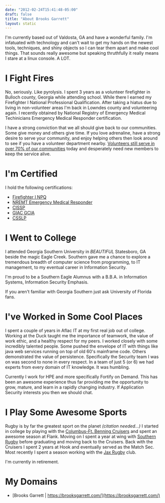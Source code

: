 ```yaml
---
date: "2012-02-24T15:41:48-05:00"
draft: false
title: "About Brooks Garrett"
layout: static
---
```


I'm currently based out of Valdosta, GA and have a wonderful family. I'm infatuated with technology and can't wait to get my hands on the newest tools, techniques, and shiny objects so I can tear them apart and make cool things. That sounds really awesome but speaking thruthfully it really means I stare at a linux console. A LOT.

# I Fight Fires
No, seriously. Like pyrolysis. I spent 3 years as a volunteer firefighter in Bulloch county, Georgia while attending school. While there I earned my Firefighter I National Professional Qualification. After taking a hiatus due to living in non-volunteer areas I'm back in Lowndes county and volunteering again. I recently obtained by National Registry of Emergency Medical Techinicians Emergency Medical Responder certification.

I have a strong conviction that we all should give back to our communities. Some give money and others give time. If you love adrenaline, have a strong desire to serve your community, and enjoy helping others then look around to see if you have a volunteer department nearby. [Volunteers still serve in over 70% of our communities](https://brooksgarrett.com/blog/what-i-wish-you-knew-about-volunteer/) today and desperately need new members to keep the service alive.

# I'm Certified
I hold the following certifications:

+  [Firefighter I NPQ](http://www.nfpa.org/codes-and-standards/document-information-pages?mode=code&code=1001)
+  [NREMT Emergency Medical Responder](https://www.nremt.org/nremt/about/checkEMTStatus.asp?reg_num=R1010042)
+  [CISSP](https://webportal.isc2.org/custom/CertificationVerificationResults.aspx?FN=Brooks&LN=Garrett&CN=381309)
+  [GIAC GCIA](http://www.giac.org/certified-professional/brooks-garrett/145712)
+  [CSSLP](https://webportal.isc2.org/custom/CertificationVerificationResults.aspx?FN=Brooks&LN=Garrett&CN=381309)


# I Went to College
I attended Georgia Southern University in *BEAUTIFUL* Statesboro, GA beside the magic Eagle Creek. Southern gave me a chance to explore a tremendous breadth of computer science from programming, to IT management, to my eventual career in Information Security.

I'm proud to be a Southern Eagle Alumnus with a B.B.A. in Information Systems, Information Security Emphasis.

If you aren't familiar with Georgia Southern just ask University of Florida fans.

# I've Worked in Some Cool Places
I spent a couple of years in Aflac IT at my first real job out of college. Working at the Duck taught me the importance of teamwork, the value of work ethic, and a healthy respect for my peers. I worked closely with some incredibly talented people. Some pushed the envelope of IT with things like java web services running on top of old 60's mainframe code. Others demonstrated the value of persistence. Specifically the Security team I was on was second to none in every respect. In a team of just 5 (or 6) we had experts from every domain of IT knowledge. It was humbling.

Currently I work for HPE and more specifically Fortify on Demand. This has been an awesome experience thus far providing me the opportunity to grow, mature, and learn in a rapidly changing industry. If Application Security interests you then we should chat.

# I Play Some Awesome Sports
Rugby is by far the greatest sport on the planet *(citation needed...)* I started in college by playing with the [Columbus-Ft. Benning Cruisers](http://columbus-benningrugby.com) and spent an awesome season at Flank. Moving on I spent a year at wing with [Southern Rugby](http://southernrugby.webs.com/) before graduating and moving back to the Cruisers. Back with the Cruisers I spent 2 years at Hook and eventually served as the Match Sec. Most recently I spent a season working with the [Jax Rugby](http://jaxrugby.org/) club.

I'm currently in retirement.

# My Domains

+ [Brooks Garrett | https://brooksgarrett.com/](https://brooksgarrett.com/)
